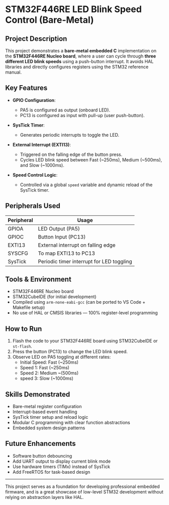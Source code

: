 # STM32F446RE LED Blink Speed Control (Bare-Metal)

## Project Description

This project demonstrates a **bare-metal embedded C** implementation on the **STM32F446RE Nucleo board**, where a user can cycle through **three different LED blink speeds** using a push-button interrupt. It avoids HAL libraries and directly configures registers using the STM32 reference manual.

## Key Features

- **GPIO Configuration**:  
  - PA5 is configured as output (onboard LED).
  - PC13 is configured as input with pull-up (user push-button).

- **SysTick Timer**:  
  - Generates periodic interrupts to toggle the LED.

- **External Interrupt (EXTI13)**:  
  - Triggered on the falling edge of the button press.
  - Cycles LED blink speed between Fast (~250ms), Medium (~500ms), and Slow (~1000ms).

- **Speed Control Logic**:  
  - Controlled via a global `speed` variable and dynamic reload of the SysTick timer.

## Peripherals Used
| Peripheral | Usage |
|-----------|-------|
| GPIOA     | LED Output (PA5) |
| GPIOC     | Button Input (PC13) |
| EXTI13    | External interrupt on falling edge |
| SYSCFG    | To map EXTI13 to PC13 |
| SysTick   | Periodic timer interrupt for LED toggling |

## Tools & Environment
- STM32F446RE Nucleo board  
- STM32CubeIDE (for initial development)  
- Compiled using `arm-none-eabi-gcc` (can be ported to VS Code + Makefile setup)  
- No use of HAL or CMSIS libraries — 100% register-level programming

## How to Run
1. Flash the code to your STM32F446RE board using STM32CubeIDE or `st-flash`.
2. Press the button (PC13) to change the LED blink speed.
3. Observe LED on PA5 toggling at different rates:
   - Initial Speed: Fast (~250ms) 
   - Speed 1: Fast (~250ms)
   - Speed 2: Medium ~(500ms)
   - speed 3: Slow (~1000ms)

## Skills Demonstrated
- Bare-metal register configuration
- Interrupt-based event handling
- SysTick timer setup and reload logic
- Modular C programming with clear function abstractions
- Embedded system design patterns

## Future Enhancements
- Software button debouncing
- Add UART output to display current blink mode
- Use hardware timers (TIMx) instead of SysTick
- Add FreeRTOS for task-based design

---

This project serves as a foundation for developing professional embedded firmware, and is a great showcase of low-level STM32 development without relying on abstraction layers like HAL.